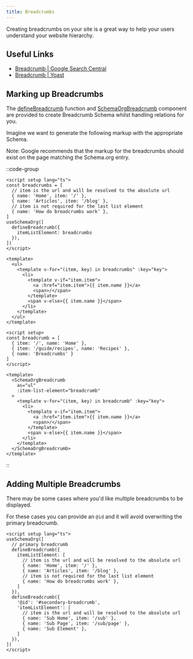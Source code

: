 ```yaml
---
title: Breadcrumbs
---
```


Creating breadcrumbs on your site is a great way to help your users understand your website hierarchy.

## Useful Links

- [Breadcrumb | Google Search Central](https://developers.google.com/search/docs/advanced/structured-data/breadcrumb)
- [Breadcrumb | Yoast](https://developer.yoast.com/features/schema/pieces/breadcrumb)

## Marking up Breadcrumbs

The [defineBreadcrumb](/schema-org/schema/breadcrumb) function and [SchemaOrgBreadcrumb](/schema-org/getting-started/vue-components) component are provided
to create Breadcrumb Schema whilst handling relations for you.

Imagine we want to generate the following markup with the appropriate Schema.

Note: Google recommends that the markup for the breadcrumbs should exist on the page matching the Schema.org entry.

::code-group

```vue [useSchemaOrg]
<script setup lang="ts">
const breadcrumbs = [
  // item is the url and will be resolved to the absolute url
  { name: 'Home', item: '/' },
  { name: 'Articles', item: '/blog' },
  // item is not required for the last list element
  { name: 'How do breadcrumbs work' },
]
useSchemaOrg([
  defineBreadcrumb({
    itemListElement: breadcrumbs
  }),
])
</script>

<template>
  <ul>
    <template v-for="(item, key) in breadcrumbs" :key="key">
      <li>
        <template v-if="item.item">
          <a :href="item.item">{{ item.name }}</a>
          <span>/</span>
        </template>
        <span v-else>{{ item.name }}</span>
      </li>
    </template>
  </ul>
</template>
```

```vue [Vue Components]
<script setup>
const breadcrumb = [
  { item: '/', name: 'Home' },
  { item: '/guide/recipes', name: 'Recipes' },
  { name: 'Breadcrumbs' }
]
</script>

<template>
  <SchemaOrgBreadcrumb
    as="ul"
    :item-list-element="breadcrumb"
  >
    <template v-for="(item, key) in breadcrumb" :key="key">
      <li>
        <template v-if="item.item">
          <a :href="item.item">{{ item.name }}</a>
          <span>/</span>
        </template>
        <span v-else>{{ item.name }}</span>
      </li>
    </template>
  </SchemaOrgBreadcrumb>
</template>
```

::

## Adding Multiple Breadcrumbs

There may be some cases where you'd like multiple breadcrumbs to be displayed.

For these cases you can provide an `@id` and it will avoid overwriting the primary breadcrumb.

```vue
<script setup lang="ts">
useSchemaOrg([
  // primary breadcrumb
  defineBreadcrumb({
    itemListElement: [
      // item is the url and will be resolved to the absolute url
      { name: 'Home', item: '/' },
      { name: 'Articles', item: '/blog' },
      // item is not required for the last list element
      { name: 'How do breadcrumbs work' },
    ]
  }),
  defineBreadcrumb({
    '@id': '#secondary-breadcrumb',
    'itemListElement': [
      // item is the url and will be resolved to the absolute url
      { name: 'Sub Home', item: '/sub' },
      { name: 'Sub Page', item: '/sub/page' },
      { name: 'Sub Element' },
    ]
  }),
])
</script>
```
